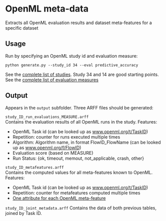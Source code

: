 OpenML meta-data
================
Extracts all OpenML evaluation results and dataset meta-features for a specific dataset

Usage
-----
Run by specifying an OpenML study id and evaluation measure:
```
python generate.py --study_id 34 --eval predictive_accuracy
```

See the [complete list of studies](https://www.openml.org/search?q=&type=study). Study 34 and 14 are good starting points.
See the [complete list of evaluation measures](https://www.openml.org/search?q=%2520measure_type%3Aevaluation_measure&type=measure)

Output
------
Appears in the `output` subfolder. Three ARFF files should be generated:

`study_ID_run_evaluations_MEASURE.arff`  
Contains the evaluation results of all OpenML runs in the study. Features:  
* OpenML Task id (can be looked up as www.openml.org/t/TaskID)
* Repetition: counter for runs executed multiple times
* Algorithm: Algorithm name, in format FlowID_FlowName (can be looked up as www.openml.org/f/FlowID)
* Evaluation score (based on MEASURE)
* Run Status: {ok, timeout, memout, not_applicable, crash, other}

`study_ID_metafeatures.arff`  
Contains the computed values for all meta-features known to OpenML. Features:
* OpenML Task id (can be looked up as www.openml.org/t/TaskID)
* Repetition: counter for metafeatures computed multiple times
* [One attribute for each OpenML meta-feature](https://www.openml.org/search?q=%2520measure_type%3Adata_quality&type=measure)

`study_ID_joint_metadata.arff`
Contains the data of both previous tables, joined by Task ID.
